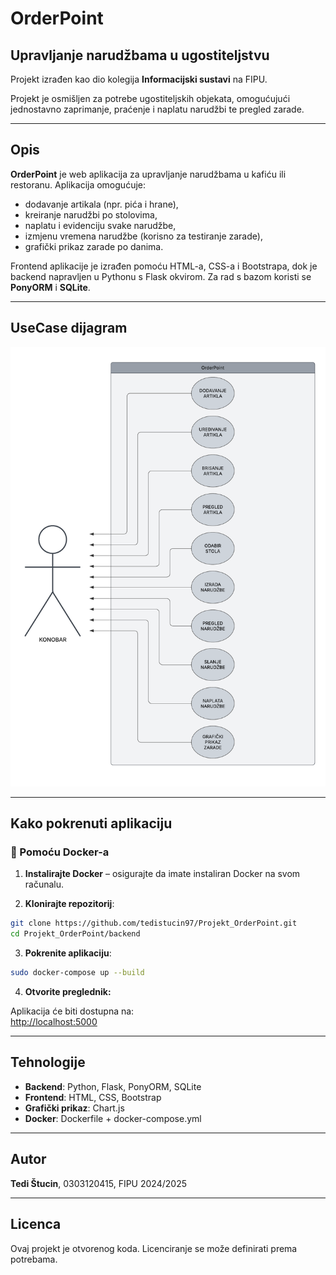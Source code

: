 # OrderPoint

## **Upravljanje narudžbama u ugostiteljstvu**

Projekt izrađen kao dio kolegija **Informacijski sustavi** na FIPU.

Projekt je osmišljen za potrebe ugostiteljskih objekata, omogućujući jednostavno zaprimanje, praćenje i naplatu narudžbi te pregled zarade.

---

## Opis

**OrderPoint** je web aplikacija za upravljanje narudžbama u kafiću ili restoranu. Aplikacija omogućuje:

- dodavanje artikala (npr. pića i hrane),
- kreiranje narudžbi po stolovima,
- naplatu i evidenciju svake narudžbe,
- izmjenu vremena narudžbe (korisno za testiranje zarade),
- grafički prikaz zarade po danima.

Frontend aplikacije je izrađen pomoću HTML-a, CSS-a i Bootstrapa, dok je backend napravljen u Pythonu s Flask okvirom. Za rad s bazom koristi se **PonyORM** i **SQLite**.

---

## UseCase dijagram

![UseCase dijagram](UseCase.png)

---

## Kako pokrenuti aplikaciju

### 🐳 Pomoću Docker-a

1. **Instalirajte Docker** – osigurajte da imate instaliran Docker na svom računalu.

2. **Klonirajte repozitorij**:

```bash
git clone https://github.com/tedistucin97/Projekt_OrderPoint.git
cd Projekt_OrderPoint/backend
```

3. **Pokrenite aplikaciju**:

```bash
sudo docker-compose up --build
```

4. **Otvorite preglednik:**

Aplikacija će biti dostupna na:  
[http://localhost:5000](http://localhost:5000)

---

## Tehnologije

- **Backend**: Python, Flask, PonyORM, SQLite
- **Frontend**: HTML, CSS, Bootstrap
- **Grafički prikaz**: Chart.js
- **Docker**: Dockerfile + docker-compose.yml

---

## Autor

**Tedi Štucin**, 0303120415, FIPU 2024/2025

---

## Licenca

Ovaj projekt je otvorenog koda. Licenciranje se može definirati prema potrebama.
